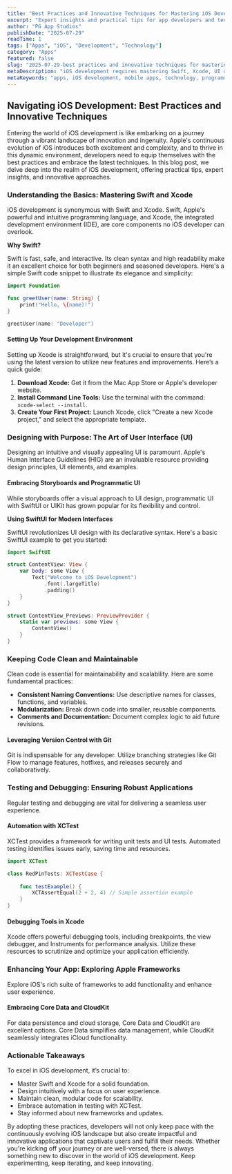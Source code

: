 ```yaml
---
title: "Best Practices and Innovative Techniques for Mastering iOS Development"
excerpt: "Expert insights and practical tips for app developers and tech enthusiasts"
author: "PG App Studios"
publishDate: "2025-07-29"
readTime: 1
tags: ["Apps", "iOS", "Development", "Technology"]
category: "Apps"
featured: false
slug: "2025-07-29-best practices and innovative techniques for mastering ios development"
metaDescription: "iOS development requires mastering Swift, Xcode, UI design, clean code, XCTest, and Apple frameworks. Innovate continually...."
metaKeywords: "apps, iOS development, mobile apps, technology, programming"
---
```

## Navigating iOS Development: Best Practices and Innovative Techniques

Entering the world of iOS development is like embarking on a journey through a vibrant landscape of innovation and ingenuity. Apple's continuous evolution of iOS introduces both excitement and complexity, and to thrive in this dynamic environment, developers need to equip themselves with the best practices and embrace the latest techniques. In this blog post, we delve deep into the realm of iOS development, offering practical tips, expert insights, and innovative approaches.

### Understanding the Basics: Mastering Swift and Xcode

iOS development is synonymous with Swift and Xcode. Swift, Apple's powerful and intuitive programming language, and Xcode, the integrated development environment (IDE), are core components no iOS developer can overlook.

**Why Swift?**

Swift is fast, safe, and interactive. Its clean syntax and high readability make it an excellent choice for both beginners and seasoned developers. Here's a simple Swift code snippet to illustrate its elegance and simplicity:

```swift
import Foundation

func greetUser(name: String) {
    print("Hello, \(name)!")
}

greetUser(name: "Developer")
```

#### Setting Up Your Development Environment

Setting up Xcode is straightforward, but it's crucial to ensure that you're using the latest version to utilize new features and improvements. Here’s a quick guide:

1. **Download Xcode:** Get it from the Mac App Store or Apple's developer website.
2. **Install Command Line Tools:** Use the terminal with the command: `xcode-select --install`.
3. **Create Your First Project:** Launch Xcode, click "Create a new Xcode project," and select the appropriate template.

### Designing with Purpose: The Art of User Interface (UI)

Designing an intuitive and visually appealing UI is paramount. Apple's Human Interface Guidelines (HIG) are an invaluable resource providing design principles, UI elements, and examples.

#### Embracing Storyboards and Programmatic UI

While storyboards offer a visual approach to UI design, programmatic UI with SwiftUI or UIKit has grown popular for its flexibility and control.

**Using SwiftUI for Modern Interfaces**

SwiftUI revolutionizes UI design with its declarative syntax. Here's a basic SwiftUI example to get you started:

```swift
import SwiftUI

struct ContentView: View {
    var body: some View {
        Text("Welcome to iOS Development")
            .font(.largeTitle)
            .padding()
    }
}

struct ContentView_Previews: PreviewProvider {
    static var previews: some View {
        ContentView()
    }
}
```

### Keeping Code Clean and Maintainable

Clean code is essential for maintainability and scalability. Here are some fundamental practices:

- **Consistent Naming Conventions:** Use descriptive names for classes, functions, and variables.
- **Modularization:** Break down code into smaller, reusable components.
- **Comments and Documentation:** Document complex logic to aid future revisions.

#### Leveraging Version Control with Git

Git is indispensable for any developer. Utilize branching strategies like Git Flow to manage features, hotfixes, and releases securely and collaboratively.

### Testing and Debugging: Ensuring Robust Applications

Regular testing and debugging are vital for delivering a seamless user experience.

#### Automation with XCTest

XCTest provides a framework for writing unit tests and UI tests. Automated testing identifies issues early, saving time and resources.

```swift
import XCTest

class RedPinTests: XCTestCase {
    
    func testExample() {
        XCTAssertEqual(2 + 2, 4) // Simple assertion example
    }
}
```

#### Debugging Tools in Xcode

Xcode offers powerful debugging tools, including breakpoints, the view debugger, and Instruments for performance analysis. Utilize these resources to scrutinize and optimize your application efficiently.

### Enhancing Your App: Exploring Apple Frameworks

Explore iOS's rich suite of frameworks to add functionality and enhance user experience.

#### Embracing Core Data and CloudKit

For data persistence and cloud storage, Core Data and CloudKit are excellent options. Core Data simplifies data management, while CloudKit seamlessly integrates iCloud functionality.

### Actionable Takeaways

To excel in iOS development, it’s crucial to:

- Master Swift and Xcode for a solid foundation.
- Design intuitively with a focus on user experience.
- Maintain clean, modular code for scalability.
- Embrace automation in testing with XCTest.
- Stay informed about new frameworks and updates.

By adopting these practices, developers will not only keep pace with the continuously evolving iOS landscape but also create impactful and innovative applications that captivate users and fulfill their needs. Whether you're kicking off your journey or are well-versed, there is always something new to discover in the world of iOS development. Keep experimenting, keep iterating, and keep innovating.